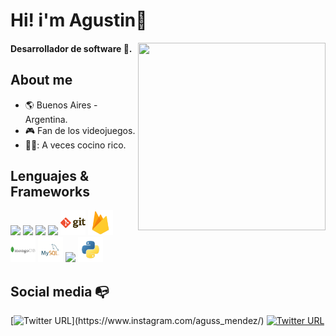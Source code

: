 # Hi! i'm Agustin🤙 
<img align="right" src="https://github.com/mendezag/mendezag/blob/main/developer.gif" width="300" height = "300">

####  Desarrollador de software :robot:.

## About me 

- :earth_americas: Buenos Aires - Argentina.
- :video_game: Fan de los videojuegos.
- 👨‍🍳: A veces cocino rico.

## Lenguajes & Frameworks

<code><img height="40" src="https://github.com/mendezag/mendezag/blob/main/img/java.png"></code>
<code><img height="40" src="https://github.com/mendezag/mendezag/blob/main/img/javascrip.png"></code>
<code><img height="40" src="https://github.com/mendezag/mendezag/blob/main/img/node.png"></code>
<code><img height="40" src="![image](https://github.com/mendezagu/mendezagu/assets/114811917/e7ed8194-326d-424a-9b22-b74cac62b1dd)
"></code>
<code><img height="40" src="https://raw.githubusercontent.com/github/explore/80688e429a7d4ef2fca1e82350fe8e3517d3494d/topics/git/git.png"></code>
<code><img height="40" src="https://raw.githubusercontent.com/github/explore/80688e429a7d4ef2fca1e82350fe8e3517d3494d/topics/firebase/firebase.png"></code>
<code><img height="40" src="https://raw.githubusercontent.com/github/explore/80688e429a7d4ef2fca1e82350fe8e3517d3494d/topics/mongodb/mongodb.png"></code>
<code><img height="40" src="https://raw.githubusercontent.com/github/explore/80688e429a7d4ef2fca1e82350fe8e3517d3494d/topics/mysql/mysql.png"></code>
<code><img height="40" src="https://dev.socialidnow.com/images/1/16/Postman.png"></code>
<code><img height="40" src="https://raw.githubusercontent.com/github/explore/80688e429a7d4ef2fca1e82350fe8e3517d3494d/topics/python/python.png"></code>




## Social media :mailbox_with_no_mail:


[![Twitter URL](https://img.shields.io/twitter/url?color=%23fb3958&label=follow&logo=instagram&logoColor=%23fb3958&style=flat-square&url=https%3A%2Fhttps:)](https://www.instagram.com/aguss_mendez/)
[![Twitter URL](https://img.shields.io/twitter/url?color=%230072b1&label=connect&logo=linkedin&logoColor=%230072b1&style=flat-square&url=https%3A%2F%2Fwww.linkedin.com%2Fin%2Falejandro-ramirez-ciceros%2F)](https://www.linkedin.com/in/agust%C3%ADn-m%C3%A9ndez1/)
